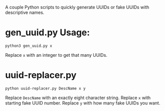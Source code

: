 A couple Python scripts to quickly generate UUIDs or fake UUIDs with descriptive names.

# gen_uuid.py Usage:
```
python3 gen_uuid.py x
```
Replace `x` with an integer to get that many UUIDs.

# uuid-replacer.py
```
python uuid-replacer.py DescName x y
```
Replace `DescName` with an exactly eight character string.
Replace `x` with starting fake UUID number.
Replace `y` with how many fake UUIDs you want.

